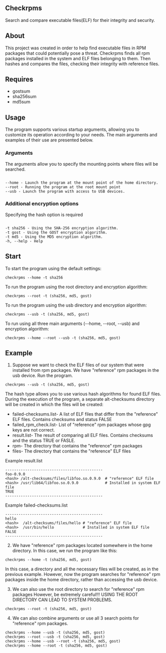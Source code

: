 ## Checkrpms

Search and compare executable files(ELF) for their integrity and security.


## About 
This project was created in order to help find executable files in RPM packages that could potentially pose a threat. 
Checkrpms finds all rpm packages installed in the system and ELF files belonging to them.
Then hashes and compares the files, checking their integrity with reference files.

## Requires

* gostsum
* sha256sum
* md5sum

## Usage

The program supports various startup arguments, allowing you to customize its operation according to your needs. 
The main arguments and examples of their use are presented below.

### Arguments

The arguments allow you to specify the mounting points where files will be searched.
```

--home - Launch the program at the mount point of the home directory.
--root - Running the program at the root mount point
--usb - Launch the program with access to USB devices.
```

### Additional encryption options

Specifying the hash option is required 
```

-t sha256 - Using the SHA-256 encryption algorithm.
-t gost - Using the GOST encryption algorithm.
-t md5 - Using the MD5 encryption algorithm.
-h, --help - Help
```

## Start

To start the program using the default settings:
```
checkrpms --home -t sha256
```

To run the program using the root directory and encryption algorithm:
```
checkrpms --root -t (sha256, md5, gost)
```
To run the program using the usb directory and encryption algorithm:
```
checkrpms --usb -t (sha256, md5, gost)
```

To run using all three main arguments (--home, --root, --usb) and encryption algorithm:
```
checkrpms --home --root --usb -t (sha256, md5, gost)
```
## Example
1. Suppose we want to check the ELF files of our system that were installed from rpm packages.
   We have "reference" rpm packages in the usb device. Run the program.
```
checkrpms --usb -t (sha256, md5, gost)
```
The hash type allows you to use various hash algorithms for found ELF files.  
During the execution of the program, a separate alt-checksums directory will be created in which the files will be created:

* failed-checksums.list-  A list of ELF files that differ from the "reference" ELF files.  Contains checksums and status FALSE
* failed_rpm_check.list-  List of "reference" rpm packages whose gpg keys are not correct.
* result.list-            The result of comparing all ELF files. Contains checksums and the status TRUE or FASLE.
* rpm-                    The directory that contains the "reference" rpm packages
* files-                  The directory that contains the "reference" ELF files

Example result.list 
```
--------------------------------------------
foo-0.9.0
<hash> /alt-checksums/files/libfoo.so.0.9.0  # "reference" ELF file
<hash> /usr/lib64/libfoo.so.0.9.0            # Installed in system ELF file
TRUE
--------------------------------------------
```
Example failed-checksums.list
```
--------------------------------------------
hello
<hash>  /alt-checksums/files/hello # "reference" ELF file
<hash>  /usr/bin/hello             # Installed in system ELF file 
FALSE
--------------------------------------------
```
2. We have "reference" rpm packages located somewhere in the home directory.
In this case, we run the program like this:
```
checkrpms --home -t (sha256, md5, gost)
```
In this case, a directory and all the necessary files will be created, as in the previous example.
However, now the program searches for "reference" rpm packages inside the home directory, rather than accessing the usb device.

3. We can also use the root directory to search for "reference" rpm packages
However, be extremely careful!!!
USING THE ROOT DIRECTORY CAN LEAD TO SYSTEM PROBLEMS.
```
checkrpms --root -t (sha256, md5, gost)
```
4. We can also combine arguments or use all 3 search points for "reference" rpm packages.
```
checkrpms --home --usb -t (sha256, md5, gost)
checkrpms --root --usb -t (sha256, md5, gost)
checkrpms --home --usb --root -t (sha256, md5, gost)
checkrpms --home --root -t (sha256, md5, gost)
```



